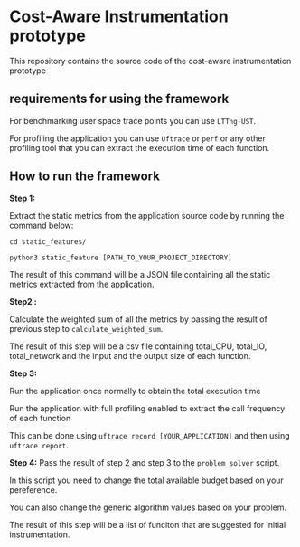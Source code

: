 # Cost-Aware Instrumentation prototype

This repository contains the source code of the cost-aware instrumentation prototype 


## requirements for using the framework

For benchmarking user space trace points you can use `LTTng-UST`.

For profiling the application you can use `Uftrace` or `perf` or any other profiling tool that you can extract the execution time of each function. 

## How to run the framework

**Step 1:** 

Extract the static metrics from the application source code by running the command below:

`cd static_features/`

`python3 static_feature [PATH_TO_YOUR_PROJECT_DIRECTORY]`

The result of this command will be a JSON file containing all the static metrics extracted from the application. 

**Step2 :** 

Calculate the weighted sum of all the metrics by passing the result of previous step to `calculate_weighted_sum`.

The result of this step will be a csv file containing total_CPU, total_IO, total_network and the input and the output size of each function. 


**Step 3:** 

Run the application once normally to obtain the total execution time 

Run the application with full profiling enabled to extract the call frequency of each function 

This can be done using `uftrace record [YOUR_APPLICATION]` and then using `uftrace report`. 

**Step 4:**
Pass the result of step 2 and step 3 to the `problem_solver` script. 

In this script you need to change the total available budget based on your pereference. 

You can also change the generic algorithm values based on your problem. 

The result of this step will be a list of funciton that are suggested for initial instrumentation. 

